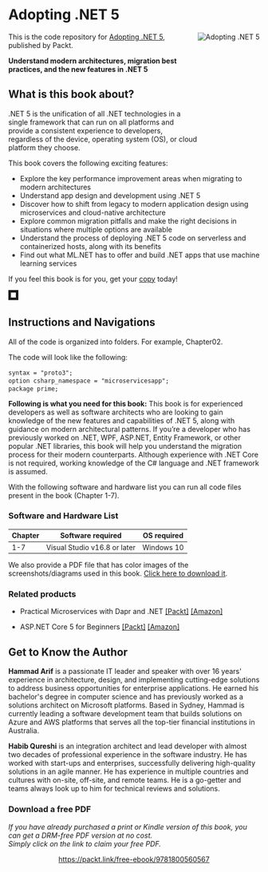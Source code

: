 


# Adopting .NET 5

<a href="https://www.packtpub.com/programming/introducing-net-5-architecture-migration-and-new-features?utm_source=github&utm_medium=repository&utm_campaign=9781800560567"><img src="https://static.packt-cdn.com/products/9781800560567/cover/smaller" alt="Adopting .NET 5" height="256px" align="right"></a>

This is the code repository for [Adopting .NET 5](https://www.packtpub.com/programming/introducing-net-5-architecture-migration-and-new-features?utm_source=github&utm_medium=repository&utm_campaign=9781800560567), published by Packt.

**Understand modern architectures, migration best practices, and the new features in .NET 5**

## What is this book about?
.NET 5 is the unification of all .NET technologies in a single framework that can run on all platforms and provide a consistent experience to developers, regardless of the device, operating system (OS), or cloud platform they choose. 

This book covers the following exciting features:
* Explore the key performance improvement areas when migrating to modern architectures
* Understand app design and development using .NET 5
* Discover how to shift from legacy to modern application design using microservices and cloud-native architecture
* Explore common migration pitfalls and make the right decisions in situations where multiple options are available
* Understand the process of deploying .NET 5 code on serverless and containerized hosts, along with its benefits
* Find out what ML.NET has to offer and build .NET apps that use machine learning services

If you feel this book is for you, get your [copy](https://www.amazon.com/dp/1800560567) today!

<a href="https://www.packtpub.com/?utm_source=github&utm_medium=banner&utm_campaign=GitHubBanner"><img src="https://raw.githubusercontent.com/PacktPublishing/GitHub/master/GitHub.png" 
alt="https://www.packtpub.com/" border="5" /></a>

## Instructions and Navigations
All of the code is organized into folders. For example, Chapter02.

The code will look like the following:
```
syntax = "proto3";
option csharp_namespace = "microservicesapp";
package prime;
```

**Following is what you need for this book:**
This book is for experienced developers as well as software architects who are looking to gain knowledge of the new features and capabilities of .NET 5, along with guidance on modern architectural patterns. If you’re a developer who has previously worked on .NET, WPF, ASP.NET, Entity Framework, or other popular .NET libraries, this book will help you understand the migration process for their modern counterparts. Although experience with .NET Core is not required, working knowledge of the C# language and .NET framework is assumed.

With the following software and hardware list you can run all code files present in the book (Chapter 1-7).
### Software and Hardware List
| Chapter | Software required | OS required |
| -------- | ------------------------------------ | ----------------------------------- |
| 1-7 | Visual Studio v16.8 or later | Windows 10 |

We also provide a PDF file that has color images of the screenshots/diagrams used in this book. [Click here to download it](https://static.packt-cdn.com/downloads/9781800560567_ColorImages.pdf).

### Related products
* Practical Microservices with Dapr and .NET [[Packt]](https://www.packtpub.com/product/practical-microservices-with-dapr-and-net/9781800568372?utm_source=github&utm_medium=repository&utm_campaign=9781800568372) [[Amazon]](https://www.amazon.com/dp/1800568371)

* ASP.NET Core 5 for Beginners [[Packt]](https://www.packtpub.com/product/asp-net-core-5-for-beginners/9781800567184?utm_source=github&utm_medium=repository&utm_campaign=9781800567184) [[Amazon]](https://www.amazon.com/dp/1800567189)

## Get to Know the Author
**Hammad Arif**
is a passionate IT leader and speaker with over 16 years' experience in architecture, design, and implementing cutting-edge solutions to address business opportunities for enterprise applications. He earned his bachelor's degree in computer science and has previously worked as a solutions architect on Microsoft platforms.
Based in Sydney, Hammad is currently leading a software development team that builds solutions on Azure and AWS platforms that serves all the top-tier financial institutions in Australia.

**Habib Qureshi**
is an integration architect and lead developer with almost two decades of professional experience in the software industry. He has worked with start-ups and enterprises, successfully delivering high-quality solutions in an agile manner. He has experience in multiple countries and cultures with on-site, off-site, and remote teams. He is a go-getter and teams always look up to him for technical reviews and solutions.
### Download a free PDF

 <i>If you have already purchased a print or Kindle version of this book, you can get a DRM-free PDF version at no cost.<br>Simply click on the link to claim your free PDF.</i>
<p align="center"> <a href="https://packt.link/free-ebook/9781800560567">https://packt.link/free-ebook/9781800560567 </a> </p>
